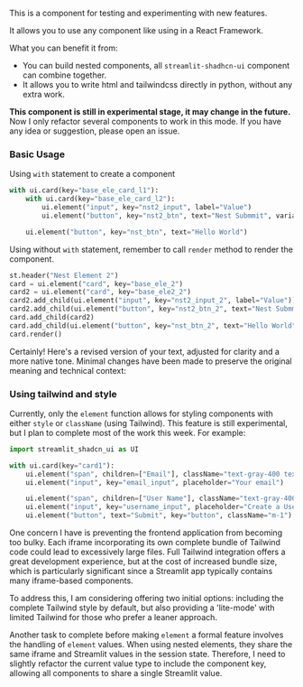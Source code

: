 This is a component for testing and experimenting with new features.

It allows you to use any component like using in a React Framework.

What you can benefit it from:
+ You can build nested components, all `streamlit-shadhcn-ui` component can combine together.
+ It allows you to write html and tailwindcss directly in python, without any extra work.

**This component is still in experimental stage, it may change in the future.** Now I only refactor several components to work in this mode. If you have any idea or suggestion, please open an issue.

### Basic Usage

Using `with` statement to create a component
```python
with ui.card(key="base_ele_card_l1"):
    with ui.card(key="base_ele_card_l2"):
        ui.element("input", key="nst2_input", label="Value")
        ui.element("button", key="nst2_btn", text="Nest Submmit", variant="outline")

    ui.element("button", key="nst_btn", text="Hello World")
```

Using without `with` statement, remember to call `render` method to render the component.
```python
st.header("Nest Element 2")
card = ui.element("card", key="base_ele_2")
card2 = ui.element("card", key="base_ele2_2")
card2.add_child(ui.element("input", key="nst2_input_2", label="Value"))
card2.add_child(ui.element("button", key="nst2_btn_2", text="Nest Submmit", variant="outline"))
card.add_child(card2)
card.add_child(ui.element("button", key="nst_btn_2", text="Hello World"))
card.render()
```

Certainly! Here's a revised version of your text, adjusted for clarity and a more native tone. Minimal changes have been made to preserve the original meaning and technical context:


### Using tailwind and style

Currently, only the `element` function allows for styling components with either `style` or `className` (using Tailwind). This feature is still experimental, but I plan to complete most of the work this week. For example:

```py
import streamlit_shadcn_ui as UI

with ui.card(key="card1"):
    ui.element("span", children=["Email"], className="text-gray-400 text-sm font-medium m-1", key="label1")
    ui.element("input", key="email_input", placeholder="Your email")

    ui.element("span", children=["User Name"], className="text-gray-400 text-sm font-medium m-1", key="label2")
    ui.element("input", key="username_input", placeholder="Create a User Name")
    ui.element("button", text="Submit", key="button", className="m-1")
```

One concern I have is preventing the frontend application from becoming too bulky. Each iframe incorporating its own complete bundle of Tailwind code could lead to excessively large files. Full Tailwind integration offers a great development experience, but at the cost of increased bundle size, which is particularly significant since a Streamlit app typically contains many iframe-based components.

To address this, I am considering offering two initial options: including the complete Tailwind style by default, but also providing a 'lite-mode' with limited Tailwind for those who prefer a leaner approach.

Another task to complete before making `element` a formal feature involves the handling of `element` values. When using nested elements, they share the same iframe and Streamlit values in the session state. Therefore, I need to slightly refactor the current value type to include the component key, allowing all components to share a single Streamlit value.
